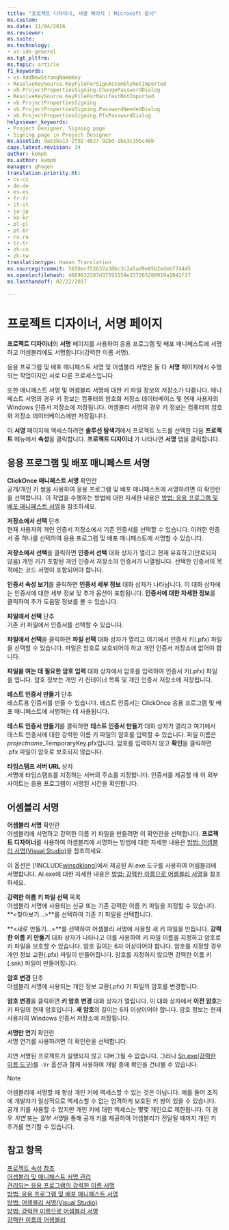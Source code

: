 ```yaml
---
title: "프로젝트 디자이너, 서명 페이지 | Microsoft 문서"
ms.custom: 
ms.date: 11/04/2016
ms.reviewer: 
ms.suite: 
ms.technology:
- vs-ide-general
ms.tgt_pltfrm: 
ms.topic: article
f1_keywords:
- vs.AddNewStrongNameKey
- ResolveKeySource.KeyFileForSignAssemblyNotImported
- vb.ProjectPropertiesSigning.ChangePasswordDialog
- ResolveKeySource.KeyFileForManifestNotImported
- vb.ProjectPropertiesSigning
- vb.ProjectPropertiesSigning.PasswordNeededDialog
- vb.ProjectPropertiesSigning.PfxPasswordDialog
helpviewer_keywords:
- Project Designer, Signing page
- Signing page in Project Designer
ms.assetid: dab3ba13-2f92-4827-92bd-1be3c35bc48b
caps.latest.revision: 34
author: kempb
ms.author: kempb
manager: ghogen
translation.priority.ht:
- cs-cz
- de-de
- es-es
- fr-fr
- it-it
- ja-jp
- ko-kr
- pl-pl
- pt-br
- ru-ru
- tr-tr
- zh-cn
- zh-tw
translationtype: Human Translation
ms.sourcegitcommit: 5658ecf52637a38bc3c2a5ad9e85b2edebf7d445
ms.openlocfilehash: 4669932307d37593154e337265288919a1042f37
ms.lasthandoff: 02/22/2017

---
```

# <a name="signing-page-project-designer"></a>프로젝트 디자이너, 서명 페이지
**프로젝트 디자이너**의 **서명** 페이지를 사용하여 응용 프로그램 및 배포 매니페스트에 서명하고 어셈블리에도 서명합니다(강력한 이름 서명).  
  
 응용 프로그램 및 배포 매니페스트 서명 및 어셈블리 서명은 둘 다 **서명** 페이지에서 수행되는 작업이지만 서로 다른 프로세스입니다.  
  
 또한 매니페스트 서명 및 어셈블리 서명에 대한 키 파일 정보의 저장소가 다릅니다. 매니페스트 서명의 경우 키 정보는 컴퓨터의 암호화 저장소 데이터베이스 및 현재 사용자의 Windows 인증서 저장소에 저장됩니다. 어셈블리 서명의 경우 키 정보는 컴퓨터의 암호화 저장소 데이터베이스에만 저장됩니다.  
  
 이 **서명** 페이지에 액세스하려면 **솔루션 탐색기**에서 프로젝트 노드를 선택한 다음 **프로젝트** 메뉴에서 **속성**을 클릭합니다. **프로젝트 디자이너** 가 나타나면 **서명** 탭을 클릭합니다.  
  
## <a name="application-and-deployment-manifest-signing"></a>응용 프로그램 및 배포 매니페스트 서명  
 **ClickOnce 매니페스트 서명** 확인란  
 공개/개인 키 쌍을 사용하여 응용 프로그램 및 배포 매니페스트에 서명하려면 이 확인란을 선택합니다. 이 작업을 수행하는 방법에 대한 자세한 내용은 [방법: 응용 프로그램 및 배포 매니페스트 서명](../../ide/how-to-sign-application-and-deployment-manifests.md)을 참조하세요.  
  
 **저장소에서 선택** 단추  
 현재 사용자의 개인 인증서 저장소에서 기존 인증서를 선택할 수 있습니다. 이러한 인증서 중 하나를 선택하여 응용 프로그램 및 배포 매니페스트에 서명할 수 있습니다.  
  
 **저장소에서 선택**을 클릭하면 **인증서 선택** 대화 상자가 열리고 현재 유효하고(만료되지 않음) 개인 키가 포함된 개인 인증서 저장소의 인증서가 나열됩니다. 선택한 인증서의 목적에는 코드 서명이 포함되어야 합니다.  
  
 **인증서 속성 보기**를 클릭하면 **인증서 세부 정보** 대화 상자가 나타납니다. 이 대화 상자에는 인증서에 대한 세부 정보 및 추가 옵션이 포함됩니다. **인증서에 대한 자세한 정보**를 클릭하여 추가 도움말 정보를 볼 수 있습니다.  
  
 **파일에서 선택** 단추  
 기존 키 파일에서 인증서를 선택할 수 있습니다.  
  
 **파일에서 선택**을 클릭하면 **파일 선택** 대화 상자가 열리고 여기에서 인증서 키(.pfx) 파일을 선택할 수 있습니다. 파일은 암호로 보호되어야 하고 개인 인증서 저장소에 없어야 합니다.  
  
 **파일을 여는 데 필요한 암호 입력** 대화 상자에서 암호를 입력하여 인증서 키(.pfx) 파일을 엽니다. 암호 정보는 개인 키 컨테이너 목록 및 개인 인증서 저장소에 저장됩니다.  
  
 **테스트 인증서 만들기** 단추  
 테스트용 인증서를 만들 수 있습니다. 테스트 인증서는 ClickOnce 응용 프로그램 및 배포 매니페스트에 서명하는 데 사용됩니다.  
  
 **테스트 인증서 만들기**를 클릭하면 **테스트 인증서 만들기** 대화 상자가 열리고 여기에서 테스트 인증서에 대한 강력한 이름 키 파일의 암호를 입력할 수 있습니다. 파일 이름은 *projectname*_TemporaryKey.pfx입니다. 암호를 입력하지 않고 **확인**을 클릭하면 .pfx 파일이 암호로 보호되지 않습니다.  
  
 **타임스탬프 서버 URL** 상자  
 서명에 타임스탬프를 지정하는 서버의 주소를 지정합니다. 인증서를 제공할 때 이 외부 사이트는 응용 프로그램이 서명된 시간을 확인합니다.  
  
## <a name="assembly-signing"></a>어셈블리 서명  
 **어셈블리 서명** 확인란  
 어셈블리에 서명하고 강력한 이름 키 파일을 만들려면 이 확인란을 선택합니다. **프로젝트 디자이너**를 사용하여 어셈블리에 서명하는 방법에 대한 자세한 내용은 [방법: 어셈블리 서명(Visual Studio)](http://msdn.microsoft.com/en-us/f468a7d3-234c-4353-924d-8e0ae5896564)을 참조하세요.  
  
 이 옵션은 [!INCLUDE[winsdklong](../../deployment/includes/winsdklong_md.md)]에서 제공된 Al.exe 도구를 사용하여 어셈블리에 서명합니다. Al.exe에 대한 자세한 내용은 [방법: 강력한 이름으로 어셈블리 서명](http://msdn.microsoft.com/Library/2c30799a-a826-46b4-a25d-c584027a6c67)을 참조하세요.  
  
 **강력한 이름 키 파일 선택** 목록  
 어셈블리 서명에 사용되는 신규 또는 기존 강력한 이름 키 파일을 지정할 수 있습니다. **\<찾아보기...>**를 선택하여 기존 키 파일을 선택합니다.  
  
 **\<새로 만들기...>**를 선택하여 어셈블리 서명에 사용할 새 키 파일을 만듭니다. **강력한 이름 키 만들기** 대화 상자가 나타나고 이를 사용하여 키 파일 이름을 지정하고 암호로 키 파일을 보호할 수 있습니다. 암호 길이는 6자 이상이어야 합니다. 암호를 지정할 경우 개인 정보 교환(.pfx) 파일이 만들어집니다. 암호를 지정하지 않으면 강력한 이름 키(.snk) 파일이 만들어집니다.  
  
 **암호 변경** 단추  
 어셈블리 서명에 사용되는 개인 정보 교환(.pfx) 키 파일의 암호를 변경합니다.  
  
 **암호 변경**을 클릭하면 **키 암호 변경** 대화 상자가 열립니다. 이 대화 상자에서 **이전 암호**는 키 파일의 현재 암호입니다. **새 암호**의 길이는 6자 이상이어야 합니다. 암호 정보는 현재 사용자의 Windows 인증서 저장소에 저장됩니다.  
  
 **서명만 연기** 확인란  
 서명 연기를 사용하려면 이 확인란을 선택합니다.  
  
 지연 서명된 프로젝트가 실행되지 않고 디버그될 수 없습니다. 그러나 [Sn.exe(강력한 이름 도구)](http://msdn.microsoft.com/Library/c1d2b532-1b8e-4c7a-8ac5-53b801135ec6)를 `-Vr` 옵션과 함께 사용하여 개발 중에 확인을 건너뛸 수 있습니다.  
  
> [!NOTE]
>  어셈블리에 서명할 때 항상 개인 키에 액세스할 수 있는 것은 아닙니다. 예를 들어 조직에 개발자가 일상적으로 액세스할 수 없는 엄격하게 보호된 키 쌍이 있을 수 있습니다. 공개 키를 사용할 수 있지만 개인 키에 대한 액세스는 몇몇 개인으로 제한됩니다. 이 경우 *지연* 또는 *일부 서명*을 통해 공개 키를 제공하여 어셈블리가 전달될 때까지 개인 키 추가를 연기할 수 있습니다.  
  
## <a name="see-also"></a>참고 항목  
 [프로젝트 속성 참조](../../ide/reference/project-properties-reference.md)   
 [어셈블리 및 매니페스트 서명 관리](../../ide/managing-assembly-and-manifest-signing.md)   
 [관리되는 응용 프로그램의 강력한 이름 서명](http://msdn.microsoft.com/en-us/5fef3490-c519-4363-94fd-8b1ad260dab5)   
 [방법: 응용 프로그램 및 배포 매니페스트 서명](../../ide/how-to-sign-application-and-deployment-manifests.md)   
 [방법: 어셈블리 서명(Visual Studio)](http://msdn.microsoft.com/en-us/f468a7d3-234c-4353-924d-8e0ae5896564)   
 [방법: 강력한 이름으로 어셈블리 서명](http://msdn.microsoft.com/Library/2c30799a-a826-46b4-a25d-c584027a6c67)   
 [강력한 이름의 어셈블리](http://msdn.microsoft.com/Library/d4a80263-f3e0-4d81-9b61-f0cbeae3797b)
